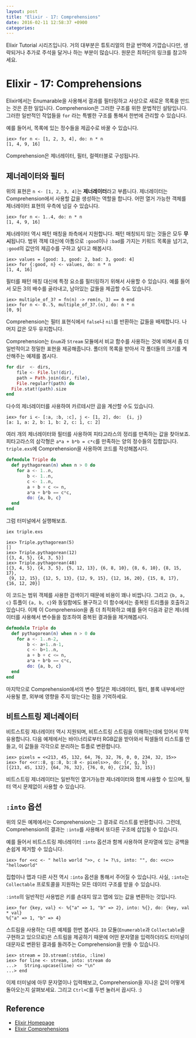 ```yaml
---
layout: post
title: "Elixir - 17: Comprehensions"
date: 2016-02-11 12:58:37 +0900
categories:
---
```


Elixir Tutorial 시리즈입니다. 거의 대부분은 튜토리얼의 한글 번역에 가깝습니다만, 생략되거나 추가로 주석을 달거나 하는 부분이 많습니다. 원문은 최하단의 링크를 참고하세요.

# Elixir - 17: Comprehensions

Elixir에서는 Enumarable을 사용해서 결과를 필터링하고 사상으로 새로운 목록을 만드는 것은 흔한 일입니다. Comprehension은 그러한 구조를 위한 문법적인 설탕입니다. 그러한 일반적인 작업들을 `for` 라는 특별한 구조를 통해서 한번에 관리할 수 있습니다.

예를 들어서, 목록에 있는 정수들을 제곱수로 바꿀 수 있습니다.

```iex
iex> for n <- [1, 2, 3, 4], do: n * n
[1, 4, 9, 16]
```

Comprehension은 제너레이터, 필터, 컬렉터블로 구성됩니다.

## 제너레이터와 필터

위의 표현은 `n <- [1, 2, 3, 4]`는 **제너레이터**라고 부릅니다. 제너레이터는 Comprehension에서 사용할 값을 생성하는 역할을 합니다. 어떤 열거 가능한 객체를 제너레이터 표현의 우측에 넘길 수 있습니다.

```iex
iex> for n <- 1..4, do: n * n
[1, 4, 9, 16]
```

제너레이터 역시 패턴 매칭을 좌측에서 지원합니다. 패턴 매칭되지 않는 것들은 모두 **무시**됩니다. 범위 객체 대신에 아톰으로 `:good`이나 `:bad`를 가지는 키워드 목록을 넘기고, `:good`의 값만의 제곱수를 구하고 싶다고 해봅시다.

```iex
iex> values = [good: 1, good: 2, bad: 3, good: 4]
iex> for {:good, n} <- values, do: n * n
[1, 4, 16]
```

필터를 패턴 매칭 대신에 특정 요소를 필터링하기 위해서 사용할 수 있습니다. 예를 들어서 모든 3의 배수를 골라내고, 남아있는 값들을 제곱할 수도 있습니다.

```iex
iex> multiple_of_3? = fn(n) -> rem(n, 3) == 0 end
iex> for n <- 0..5, multiple_of_3?.(n), do: n * n
[0, 9]
```

Comprehension는 필터 표현식에서 `false`나 `nil`를 반환하는 값들을 배제합니다. 나머지 값은 모두 유지합니다.

Comprehension는 `Enum`과 `Stream` 모듈에서 비교 함수를 사용하는 것에 비해서 좀 더 일반적이고 정밀한 표현을 제공해줍니다. 폴더의 목록을 받아서 각 폴더들의 크기를 계산해주는 예제를 봅시다.

```elixir
for dir  <- dirs,
    file <- File.ls!(dir),
    path = Path.join(dir, file),
    File.regular?(path) do
  File.stat!(path).size
end
```

다수의 제너레이터를 사용하여 카르테시안 곱을 계산할 수도 있습니다.

```iex
iex> for i <- [:a, :b, :c], j <- [1, 2], do:  {i, j}
[a: 1, a: 2, b: 1, b: 2, c: 1, c: 2]
```

여러 개의 제너레이터와 필터를 사용하여 피타고라스의 정리를 만족하는 값을 찾아보죠. 피타고라스의 삼각형은 `a*a + b*b = c*c`를 만족하는 양의 정수들의 집합입니다. `triple.exs`에 Comprehension을 사용하여 코드를 작성해봅시다.

```elixir
defmodule Triple do
  def pythagorean(n) when n > 0 do
    for a <- 1..n,
        b <- 1..n,
        c <- 1..n,
        a + b + c <= n,
        a*a + b*b == c*c,
        do: {a, b, c}
  end
end
```

그럼 터미널에서 실행해보죠.

```bash
iex triple.exs
```

```iex
iex> Triple.pythagorean(5)
[]
iex> Triple.pythagorean(12)
[{3, 4, 5}, {4, 3, 5}]
iex> Triple.pythagorean(48)
[{3, 4, 5}, {4, 3, 5}, {5, 12, 13}, {6, 8, 10}, {8, 6, 10}, {8, 15, 17},
 {9, 12, 15}, {12, 5, 13}, {12, 9, 15}, {12, 16, 20}, {15, 8, 17}, {16, 12, 20}]
```

이 코드는 범위 객체를 사용한 검색이기 때문에 비용이 꽤나 비쌉니다. 그리고 `{b, a, c}` 튜플이 `{a, b, c}`와 동일함에도 불구하고 이 함수에서는 중복된 트리플을 호출하고 있습니다. 이제 이 Comprehension을 좀 더 최적화하고 예를 들어 다음과 같은 제너레이터를 사용해서 변수들을 참조하여 중복된 결과들을 제거해봅시다.

```elixir
defmodule Triple do
  def pythagorean(n) when n > 0 do
    for a <- 1..n-2,
        b <- a+1..n-1,
        c <- b+1..n,
        a + b + c <= n,
        a*a + b*b == c*c,
        do: {a, b, c}
  end
end
```

마지막으로 Comprehension에서의 변수 할당은 제너레이터, 필터, 블록 내부에서만 사용될 뿐, 외부에 영향을 주지 않는다는 점을 기억하세요.

## 비트스트링 제너레이터

비트스트링 제너레이터 역시 지원되며, 비트스트링 스트림을 이해하는데에 있어서 무척 유용합니다. 다음 예제에서는 바이너리로부터 RGB값을 받아와서 픽셀들의 리스트를 만들고, 이 값들을 각각으로 분리하는 튜플로 변환합니다.

```iex
iex> pixels = <<213, 45, 132, 64, 76, 32, 76, 0, 0, 234, 32, 15>>
iex> for <<r::8, g::8, b::8 <- pixels>>, do: {r, g, b}
[{213, 45, 132}, {64, 76, 32}, {76, 0, 0}, {234, 32, 15}]
```

비트스트링 제너레이터는 일반적인 열거가능한 제너레이터와 함께 사용할 수 있으며, 필터 역시 문제없이 사용할 수 있습니다.

## `:into` 옵션

위의 모든 예제에서는 Comprehension는 그 결과로 리스트를 반환합니다. 그런데, Comprehension의 결과는 `:into`를 사용해서 또다른 구조에 삽입될 수 있습니다.

예를 들어서 비트스트링 제너레이터 `:into` 옵션과 함께 사용하여 문자열에 있는 공백을 손쉽게 제거할 수 있습니다.

```iex
iex> for <<c <- " hello world ">>, c != ?\s, into: "", do: <<c>>
"helloworld"
```

집합이나 맵과 다른 사전 역시 `:into` 옵션을 통해서 주어질 수 있습니다. 사실, `:into`는 `Collectable` 프로토콜을 지원하는 모든 데이터 구조를 받을 수 있습니다.

`:into`의 일반적인 사용법은 키를 손대지 않고 맵에 있는 값을 변환하는 것입니다.

```iex
iex> for {key, val} <- %{"a" => 1, "b" => 2}, into: %{}, do: {key, val * val}
%{"a" => 1, "b" => 4}
```

스트림을 사용하는 다른 예제를 한번 봅시다. `IO` 모듈(`Enumerable`과 `Collectable`을 구현하고 있으므로)은 스트림을 제공하기 때문에 어떤 문자열을 입력하더라도 터미널이 대문자로 변환된 결과를 돌려주는 Comprehension을 만들 수 있습니다.

```iex
iex> stream = IO.stream(:stdio, :line)
iex> for line <- stream, into: stream do
...>   String.upcase(line) <> "\n"
...> end
```

이제 터미널에 아무 문자열이나 입력해보고, Comprehension을 지나온 값이 어떻게 돌아오는지 살펴보세요. 그리고 `Ctrl+C`를 두번 눌러서 끕시다. :)

## Reference
 * [Elixir Homepage](http://elixir-lang.org)
 * [Elixir Comprehensions](http://elixir-lang.org/getting-started/comprehensions.html)
